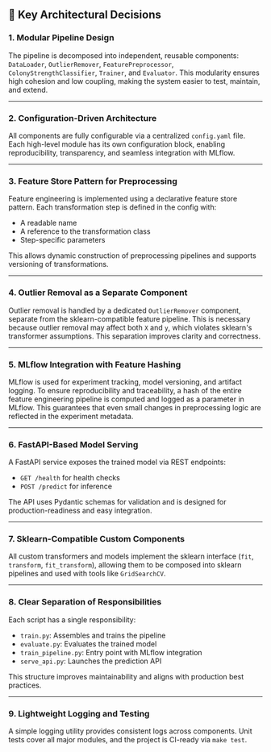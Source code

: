 ## 🧱 Key Architectural Decisions

### 1. **Modular Pipeline Design**
The pipeline is decomposed into independent, reusable components: `DataLoader`, `OutlierRemover`, `FeaturePreprocessor`, `ColonyStrengthClassifier`, `Trainer`, and `Evaluator`. This modularity ensures high cohesion and low coupling, making the system easier to test, maintain, and extend.

---

### 2. **Configuration-Driven Architecture**
All components are fully configurable via a centralized `config.yaml` file. Each high-level module has its own configuration block, enabling reproducibility, transparency, and seamless integration with MLflow.

---

### 3. **Feature Store Pattern for Preprocessing**
Feature engineering is implemented using a declarative feature store pattern. Each transformation step is defined in the config with:
- A readable name
- A reference to the transformation class
- Step-specific parameters

This allows dynamic construction of preprocessing pipelines and supports versioning of transformations.

---

### 4. **Outlier Removal as a Separate Component**
Outlier removal is handled by a dedicated `OutlierRemover` component, separate from the sklearn-compatible feature pipeline. This is necessary because outlier removal may affect both `X` and `y`, which violates sklearn's transformer assumptions. This separation improves clarity and correctness.

---

### 5. **MLflow Integration with Feature Hashing**
MLflow is used for experiment tracking, model versioning, and artifact logging. To ensure reproducibility and traceability, a hash of the entire feature engineering pipeline is computed and logged as a parameter in MLflow. This guarantees that even small changes in preprocessing logic are reflected in the experiment metadata.

---

### 6. **FastAPI-Based Model Serving**
A FastAPI service exposes the trained model via REST endpoints:
- `GET /health` for health checks
- `POST /predict` for inference

The API uses Pydantic schemas for validation and is designed for production-readiness and easy integration.

---

### 7. **Sklearn-Compatible Custom Components**
All custom transformers and models implement the sklearn interface (`fit`, `transform`, `fit_transform`), allowing them to be composed into sklearn pipelines and used with tools like `GridSearchCV`.

---

### 8. **Clear Separation of Responsibilities**
Each script has a single responsibility:
- `train.py`: Assembles and trains the pipeline
- `evaluate.py`: Evaluates the trained model
- `train_pipeline.py`: Entry point with MLflow integration
- `serve_api.py`: Launches the prediction API

This structure improves maintainability and aligns with production best practices.

---

### 9. **Lightweight Logging and Testing**
A simple logging utility provides consistent logs across components. Unit tests cover all major modules, and the project is CI-ready via `make test`.